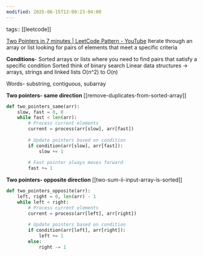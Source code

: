 ```yaml
---
modified: 2025-06-15T13:00:23-04:00
---
```

tags:: [[leetcode]]

[Two Pointers in 7 minutes | LeetCode Pattern - YouTube](https://www.youtube.com/watch?v=QzZ7nmouLTI&list=PLK63NuByH5o-tqaMUHRA4r8ObRW7PWz45&index=1)
Iterate through an array or list looking for pairs of elements that meet a specific criteria

**Conditions**- Sorted arrays or lists where you need to find pairs that satisfy a specific condition
Sorted think of binary search
Linear data structures -> arrays, strings and linked lists
O(n^2) to O(n)

Words-
substring, contiguous, subarray


**Two pointers- same direction**
[[remove-duplicates-from-sorted-array]]
```python
def two_pointers_same(arr):
    slow, fast = 0, 0
    while fast < len(arr):
        # Process current elements
        current = process(arr[slow], arr[fast])
        
        # Update pointers based on condition
        if condition(arr[slow], arr[fast]):
            slow += 1
        
        # Fast pointer always moves forward
        fast += 1

```

**Two pointers- opposite direction**
[[two-sum-ii-input-array-is-sorted]]
```python
def two_pointers_opposite(arr):
    left, right = 0, len(arr) - 1
    while left < right:
        # Process current elements
        current = process(arr[left], arr[right])
        
        # Update pointers based on condition
        if condition(arr[left], arr[right]):
            left += 1
        else:
            right -= 1

```
